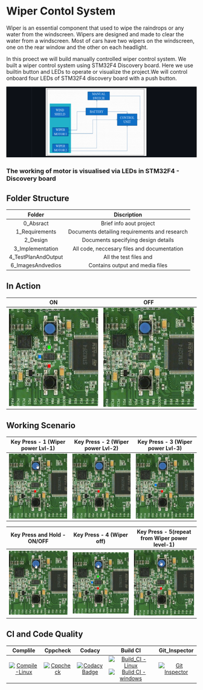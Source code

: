 # Wiper Contol System
Wiper is an essential component that used to wipe the raindrops or any water from the windscreen. Wipers are designed and made to clear the water from a windscreen. Most of cars have two wipers on the windscreen, one on the rear window and the other on each headlight.

In this proect we will build manually controlled wiper control system. We built a wiper control system using STM32F4 Discovery board. Here we use builtin button and LEDs to operate or visualize the project.We will control onboard four LEDs of STM32F4 discovery board with a push button.

![block diaram](https://github.com/Lokesh12121/M3_Wiper_Conytol_System_stm32f4/blob/main/0_Abstract/control_system.png)

### The working of motor is visualised via LEDs in STM32F4 - Discovery board

## Folder Structure
| Folder | Discription |
| :---: | :---: | 
| 0_Absract | Brief info aout project
| 1_Requirements	| Documents detailing requirements and research
| 2_Design	| Documents specifying design details
| 3_Implementation |	All code, neccesary files and documentation
| 4_TestPlanAndOutput | All the test files and 
| 6_ImagesAndvedios | Contains output and media files

## In Action
|ON|OFF|
|:--:|:--:|
|![ON](https://github.com/Lokesh12121/M3_Wiper_Conytol_System_stm32f4/blob/main/6_ImagesAndVideos/ON_state.gif)|![OFF](https://github.com/Lokesh12121/M3_Wiper_Conytol_System_stm32f4/blob/main/6_ImagesAndVideos/OFF_state.gif)|

## Working Scenario
|Key Press - 1 (Wiper power Lvl-1)|Key Press - 2 (Wiper power Lvl-2)|Key Press - 3 (Wiper power Lvl-3)|
|:--:|:--:|:--:|
|![press1](https://github.com/Lokesh12121/M3_Wiper_Conytol_System_stm32f4/blob/main/6_ImagesAndVideos/lvl_1.gif)|![press2](https://github.com/Lokesh12121/M3_Wiper_Conytol_System_stm32f4/blob/main/6_Output/lvl_2.gif)|![press3](https://github.com/Lokesh12121/M3_Wiper_Conytol_System_stm32f4/blob/main/6_ImagesAndVideos/lvl_3.gif)|

|Key Press and Hold - __ON/OFF__|Key Press - 4 (Wiper off)|Key Press - 5(repeat from Wiper power level-1)|
|:--:|:--:|:--:|
| ![press hold](https://github.com/Lokesh12121/M3_Wiper_Conytol_System_stm32f4/blob/main/6_ImagesAndVideos/pess_hold_on.gif) | ![press4](https://github.com/Lokesh12121/M3_Wiper_Conytol_System_stm32f4/blob/main/6_ImagesAndVideos/press4.gif) | ![press 5](https://github.com/Lokesh12121/M3_Wiper_Conytol_System_stm32f4/blob/main/6_ImagesAndVideos/pess5.gif) |

## CI and Code Quality

| Complile | Cppcheck | Codacy | Build CI | Git_Inspector
|:--:|:--:|:--:|:--:|:--:|
| [![Compile-Linux](https://github.com/Lokesh12121/M3_Wiper_Conytol_System_stm32f4/actions/workflows/Compile_Linux.yml/badge.svg)](https://github.com/Lokesh12121/M3_Wiper_Conytol_System_stm32f4/actions/workflows/Compile_Linux.yml) | [![Cppcheck](https://github.com/Lokesh12121/M3_Wiper_Conytol_System_stm32f4/actions/workflows/cpp_check.yml/badge.svg)](https://github.com/Lokesh12121/M3_Wiper_Conytol_System_stm32f4/actions/workflows/cpp_check.yml) | [![Codacy Badge](https://app.codacy.com/project/badge/Grade/f193abc49810470fa576f3d0189c6325)](https://www.codacy.com/gh/Lokesh12121/M3_Wiper_Conytol_System_stm32f4/dashboard?utm_source=github.com&amp;utm_medium=referral&amp;utm_content=Lokesh12121/M3_Wiper_Conytol_System_stm32f4&amp;utm_campaign=Badge_Grade) | [![Build_CI - Linux](https://github.com/Lokesh12121/M3_Wiper_Conytol_System_stm32f4/actions/workflows/Build_CI_Linux.yml/badge.svg)](https://github.com/Lokesh12121/M3_Wiper_Conytol_System_stm32f4/actions/workflows/Build_CI_Linux.yml) [![Bulid CI - windows](https://github.com/Lokesh12121/M3_Wiper_Conytol_System_stm32f4/actions/workflows/Build_CI_WIn.yml/badge.svg)](https://github.com/Lokesh12121/M3_Wiper_Conytol_System_stm32f4/actions/workflows/Build_CI_WIn.yml) | [![Git Inspector](https://github.com/Lokesh12121/M3_Wiper_Conytol_System_stm32f4/actions/workflows/gitinspector.yml/badge.svg)](https://github.com/Lokesh12121/M3_Wiper_Conytol_System_stm32f4/actions/workflows/gitinspector.yml) |

